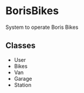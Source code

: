 BorisBikes
==========

System to operate Boris Bikes

Classes
---------------
* User
* Bikes
* Van
* Garage
* Station
